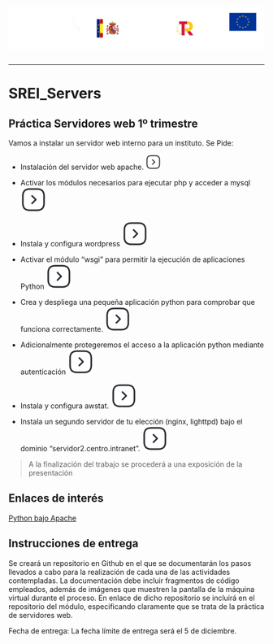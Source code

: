 <p style="text-aling:center;height:100px"><img src="/md/res/_banner.svg"></p>

---

# SREI_Servers

## Práctica Servidores web 1º trimestre

Vamos a instalar un servidor web interno para un instituto. Se Pide:

* Instalación del servidor web apache.
[<img src="/md/res/_arrow.svg" width="30">](/md/1.md)

* Activar los módulos necesarios para ejecutar php y acceder a mysql
[<img src="/md/res/_arrow.svg" width="50">](/md/2.md)

* Instala y configura wordpress
[<img src="/md/res/_arrow.svg" width="50">](/md/3.md)

* Activar el módulo “wsgi” para permitir la ejecución de aplicaciones Python
[<img src="/md/res/_arrow.svg" width="50">](/md/4.md)

* Crea y despliega una pequeña aplicación python para comprobar que funciona correctamente.
[<img src="/md/res/_arrow.svg" width="50">](/md/5.md)

* Adicionalmente protegeremos el acceso a la aplicación python mediante autenticación
[<img src="/md/res/_arrow.svg" width="50">](/md/6.md)

* Instala y configura awstat.
[<img src="/md/res/_arrow.svg" width="50">](/md/7.md)

* Instala un segundo servidor de tu elección (nginx, lighttpd) bajo el dominio “servidor2.centro.intranet”.
[<img src="/md/res/_arrow.svg" width="50">](/md/8.md)

> A la finalización del trabajo se procederá a una exposición de la presentación

## Enlaces de interés

[Python bajo Apache](https://uniwebsidad.com/libros/python/capitulo-13/python-bajo-apache)


## Instrucciones de entrega
Se creará un repositorio en Github en el que se documentarán los pasos llevados a cabo para la realización de cada una de las actividades contempladas. La documentación debe incluir fragmentos de código empleados, además de imágenes que muestren la pantalla de la máquina virtual durante el proceso.
En enlace de dicho repositorio se incluirá en el repositorio del módulo, especificando claramente que se trata de la práctica de servidores web.

Fecha de entrega: La fecha límite de entrega será el 5 de diciembre.
